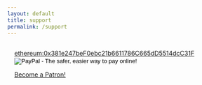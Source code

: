```yaml
---
layout: default
title: support
permalink: /support
---
```

<div style="padding:16px">
<a href="ethereum:0x381e247beF0ebc21b6611786C665dD5514dcC31F">ethereum:0x381e247beF0ebc21b6611786C665dD5514dcC31F</a>

<form action="https://www.paypal.com/cgi-bin/webscr" method="post" target="_top">
<input type="hidden" name="cmd" value="_s-xclick">
<input type="hidden" name="hosted_button_id" value="VP5XQJ6JTRJS2">
<input type="image" src="https://www.paypalobjects.com/en_US/i/btn/btn_donate_LG.gif" border="0" name="submit" alt="PayPal - The safer, easier way to pay online!">
<img alt="" border="0" src="https://www.paypalobjects.com/de_DE/i/scr/pixel.gif" width="1" height="1">
</form>

<a href="https://www.patreon.com/bePatron?u=5213698" data-patreon-widget-type="become-patron-button">Become a Patron!</a><script async src="https://cdn6.patreon.com/becomePatronButton.bundle.js"></script>
</div>